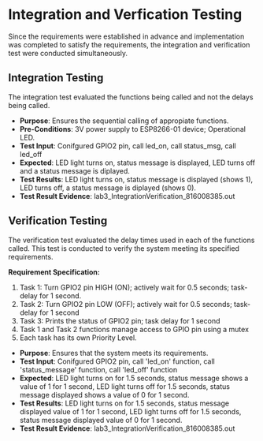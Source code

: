 # Integration and Verfication Testing

Since the requirements were established in advance and implementation was completed to satisfy the requirements, the integration and verification test were conducted simultaneously.

## Integration Testing

The integration test evaluated the functions being called and not the delays being called.

- **Purpose**: Ensures the sequential calling of appropiate functions.
- **Pre-Conditions**: 3V power supply to ESP8266-01 device; Operational LED.
- **Test Input**: Conifgured GPIO2 pin, call led_on, call status_msg, call led_off
- **Expected**: LED light turns on, status message is displayed, LED turns off and a status message is diplayed.
- **Test Results**: LED light turns on, status message is displayed (shows 1), LED turns off, a status message is diplayed (shows 0).
- **Test Result Evidence**: lab3_IntegrationVerification_816008385.out

## Verification Testing

The verification test evaluated the delay times used in each of the functions called. This test is conducted to verify the system meeting its specified requirements.

**Requirement Specification:**

1. Task 1: Turn GPIO2 pin HIGH (ON); actively wait for 0.5 seconds; task-delay for 1 second.
1. Task 2: Turn GPIO2 pin LOW (OFF); actively wait for 0.5 seconds; task-delay for 1 second
1. Task 3: Prints the status of GPIO2 pin; task delay for 1 second
1. Task 1 and Task 2 functions manage access to GPIO pin using a mutex
1. Each task has its own Priority Level.

- **Purpose**: Ensures that the system meets its requirements.
- **Test Input**: Conifgured GPIO2 pin, call 'led_on' function, call 'status_message' function, call 'led_off' function
- **Expected**: LED light turns on for 1.5 seconds, status message shows a value of 1 for 1 second, LED light turns off for 1.5 seconds, status message displayed shows a value of 0 for 1 second.
- **Test Results**: LED light turns on for 1.5 seconds, status message displayed value of 1 for 1 second, LED light turns off for 1.5 seconds, status message displayed value of 0 for 1 second.
- **Test Result Evidence**: lab3_IntegrationVerification_816008385.out
